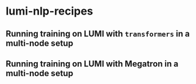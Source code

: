 # lumi-nlp-recipes

## Running training on LUMI with `transformers` in a multi-node setup

## Running training on LUMI with Megatron in a multi-node setup
